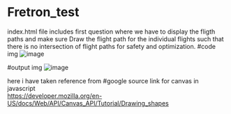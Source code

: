 # Fretron_test
index.html file includes first question where we have to display the fligth paths and make sure Draw the flight path for the individual
flights such that there is no intersection of flight paths for safety and
optimization.
#code img
![image](https://github.com/user-attachments/assets/646e9873-59d2-435f-828c-7faf3ca7d42e)

#output img
![image](https://github.com/user-attachments/assets/2f3391e5-42ff-4cb5-904c-02cd063df113)

here i have taken reference from 
#google source link for canvas in javascript  
https://developer.mozilla.org/en-US/docs/Web/API/Canvas_API/Tutorial/Drawing_shapes

